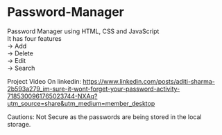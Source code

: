 # Password-Manager
Password Manager using HTML, CSS and JavaScript
<br>
It has four features
<br>
-> Add<br>
-> Delete<br>
-> Edit<br>
-> Search<br>

Project Video On linkedin: https://www.linkedin.com/posts/aditi-sharma-2b593a279_im-sure-it-wont-forget-your-password-activity-7185300961765023744-NXAq?utm_source=share&utm_medium=member_desktop

Cautions: Not Secure as the passwords are being stored in the local storage.


